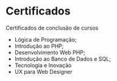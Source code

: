 # Certificados
Certificados de conclusão de cursos

- Lógica de Programação;
- Introdução ao PHP;
- Desenvolvimento Web PHP;
- Introdução ao Banco de Dados e SQL;
- Tecnologia e Inovação
- UX para Web Designer

